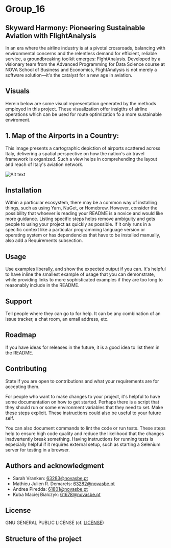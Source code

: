 # Group_16

## Skyward Harmony: Pioneering Sustainable Aviation with FlightAnalysis 
In an era where the airline industry is at a pivotal crossroads, balancing with environmental concerns and the relentless demand for efficient, reliable service, a groundbreaking toolkit emerges: FlghtAnalysis. Developed by a visionary team from the Advanced Programming for Data Science course at NOVA School of Business and Economics, FlightAnalysis is not merely a software solution—it's the catalyst for a new age in aviation.


## Visuals
Herein below are some visual representation generated by the methods employed in this project. These visualization offer insigths of airline operations which can be used for route optimization fo a more sustainable enviroment.

## 1. Map of the Airports in a Country:

This image presents a cartographic depiction of airports scattered across Italy, delivering a spatial perspective on how the nation's air travel framework is organized. Such a view helps in comprehending the layout and reach of Italy's aviation network.

![Alt text](<img src="/images/Map_Italy.png" width="500">)


## Installation
Within a particular ecosystem, there may be a common way of installing things, such as using Yarn, NuGet, or Homebrew. However, consider the possibility that whoever is reading your README is a novice and would like more guidance. Listing specific steps helps remove ambiguity and gets people to using your project as quickly as possible. If it only runs in a specific context like a particular programming language version or operating system or has dependencies that have to be installed manually, also add a Requirements subsection.

## Usage
Use examples liberally, and show the expected output if you can. It's helpful to have inline the smallest example of usage that you can demonstrate, while providing links to more sophisticated examples if they are too long to reasonably include in the README.

## Support
Tell people where they can go to for help. It can be any combination of an issue tracker, a chat room, an email address, etc.

## Roadmap
If you have ideas for releases in the future, it is a good idea to list them in the README.

## Contributing
State if you are open to contributions and what your requirements are for accepting them.

For people who want to make changes to your project, it's helpful to have some documentation on how to get started. Perhaps there is a script that they should run or some environment variables that they need to set. Make these steps explicit. These instructions could also be useful to your future self.

You can also document commands to lint the code or run tests. These steps help to ensure high code quality and reduce the likelihood that the changes inadvertently break something. Having instructions for running tests is especially helpful if it requires external setup, such as starting a Selenium server for testing in a browser.

## Authors and acknowledgment

- Sarah Vranken: <a href="mailto:63283@novasbe.pt">63283@novasbe.pt</a>
- Mathieu Julien R. Demarets: <a href="mailto:63282@novasbe.pt">63282@novasbe.pt</a>
- Andrea Piredda: <a href="mailto:61801@novasbe.pt">61801@novasbe.pt</a>
- Kuba Maciej Bialczyk: <a href="mailto:61678@novasbe.pt">61678@novasbe.pt</a>

## License

GNU GENERAL PUBLIC LICENSE (cf. [LICENSE](LICENSE))

## Structure of the project